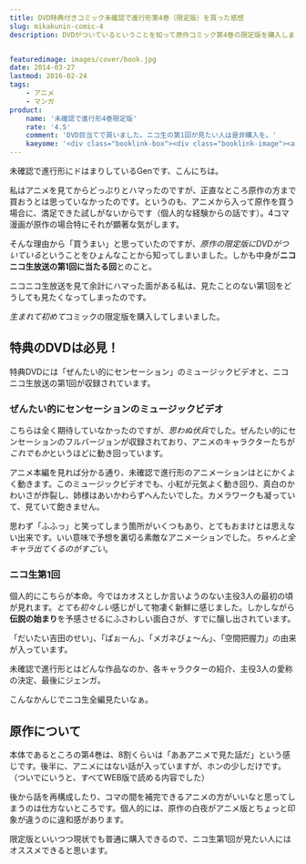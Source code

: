 ```yaml
---
title: DVD特典付きコミック未確認で進行形第4巻（限定版）を買った感想
slug: mikakunin-comic-4
description: DVDがついているということを知って原作コミック第4巻の限定版を購入しました。DVDの内容は、半ば伝説と化しつつあるニコニコ生放送の第1回目です。最初なので若干初々しさが見えつつも、ハチャメチャな感じの片鱗が見えてとてもおもしろかったです。


featuredimage: images/cover/book.jpg
date: 2014-03-27
lastmod: 2016-02-24
tags: 
    - アニメ
    - マンガ
product:
    name: '未確認で進行形4巻限定版'
    rate: '4.5'
    comment: 'DVD目当てで買いました。ニコ生の第1回が見たい人は是非購入を。'
    kaeyome: '<div class="booklink-box"><div class="booklink-image"><a href="https://www.amazon.co.jp/exec/obidos/asin/4758081956/illusionspace-22/" rel="nofollow" target="_blank"><img src="https://ecx.images-amazon.com/images/I/51lqDQ4haEL._SL160_.jpg" style="border: none;" /></a></div><div class="booklink-info"><div class="booklink-name"><a href="https://www.amazon.co.jp/exec/obidos/asin/4758081956/illusionspace-22/" rel="nofollow" target="_blank">未確認で進行形 (4) 限定版 (IDコミックス 4コマKINGSぱれっとコミックス)</a><div class="booklink-powered-date">posted with <a href="https://yomereba.com" rel="nofollow" target="_blank">ヨメレバ</a></div></div><div class="booklink-detail">荒井 チェリー 一迅社 2013-12-28    </div><div class="booklink-link2"><div class="shoplinkamazon"><a href="https://www.amazon.co.jp/exec/obidos/asin/4758081956/illusionspace-22/" rel="nofollow" target="_blank" title="アマゾン" >Amazonで購入</a></div><div class="shoplinkrakuten"><a href="https://hb.afl.rakuten.co.jp/hgc/11acbc01.369b1bf6.11acbc02.cabf9fe9/?pc=http%3A%2F%2Fbooks.rakuten.co.jp%2Frb%2F12557763%2F%3Fscid%3Daf_ich_link_urltxt%26m%3Dhttp%3A%2F%2Fm.rakuten.co.jp%2Fev%2Fbook%2F" rel="nofollow" target="_blank" title="楽天ブックス" >楽天ブックスで購入</a></div>                  	  <div class="shoplinkkino"><a href="https://ck.jp.ap.valuecommerce.com/servlet/referral?sid=3085416&pid=882196163&vc_url=http%3A%2F%2Fwww.kinokuniya.co.jp%2Ff%2Fdsg-01-9784758081955" target="_blank" title="kino" >紀伊國屋書店で購入<img src="https://ad.jp.ap.valuecommerce.com/servlet/gifbanner?sid=3085416&pid=882196163" height="1" width="1" border="0"></a></div>	  	  	</div></div><div class="booklink-footer"></div></div>'
---
```


未確認で進行形にドはまりしているGenです、こんにちは。

私はアニメを見てからどっぷりとハマったのですが、正直なところ原作の方まで買おうとは思っていなかったのです。というのも、アニメから入って原作を買う場合に、満足できた試しがないからです（個人的な経験からの話です）。4コマ漫画が原作の場合特にそれが顕著な気がします。

そんな理由から「買うまい」と思っていたのですが、<em>原作の限定版にDVDがついている</em>ということをひょんなことから知ってしまいました。しかも中身が<strong>ニコニコ生放送の第1回に当たる回</strong>とのこと。

ニコニコ生放送を見て余計にハマった面がある私は、見たことのない第1回をどうしても見たくなってしまったのです。

<em>生まれて初めて</em>コミックの限定版を購入してしまいました。


## 特典のDVDは必見！


特典DVDには「ぜんたい的にセンセーション」のミュージックビデオと、ニコニコ生放送の第1回が収録されています。


### ぜんたい的にセンセーションのミュージックビデオ


こちらは全く期待していなかったのですが、<em>思わぬ伏兵</em>でした。ぜんたい的にセンセーションのフルバージョンが収録されており、アニメのキャラクターたちが<em>これでもか</em>というほどに動き回っています。

アニメ本編を見れば分かる通り、未確認で進行形のアニメーションはとにかくよく動きます。このミュージックビデオでも、小紅が元気よく動き回り、真白のかわいさが炸裂し、姉様はあいかわらずへんたいでした。カメラワークも凝っていて、見ていて飽きません。

思わず「ふふっ」と笑ってしまう箇所がいくつもあり、とてもおまけとは思えない出来です。いい意味で予想を裏切る素敵なアニメーションでした。<em>ちゃんと全キャラ出てくるのがすごい</em>。


### ニコ生第1回


個人的にこちらが本命。今ではカオスとしか言いようのない主役3人の最初の頃が見れます。<em>とても初々しい</em>感じがして物凄く新鮮に感じました。しかしながら<strong>伝説の始まり</strong>を予感させるにふさわしい面白さが、すでに醸し出されています。

「だいたい吉田のせい」、「ぱぉーん」、「メガネびょ〜ん」、「空間把握力」の由来が入っています。

未確認で進行形とはどんな作品なのか、各キャラクターの紹介、主役3人の愛称の決定、最後にジェンガ。

こんなかんじでニコ生全編見たいなぁ。


## 原作について


本体であるところの第4巻は、8割くらいは「ああアニメで見た話だ」という感じです。後半に、アニメにはない話が入っていますが、ホンの少しだけです。（ついでにいうと、すべてWEB版で読める内容でした）

後から話を再構成したり、コマの間を補完できるアニメの方がいいなと思ってしまうのは仕方ないところです。個人的には、原作の白夜がアニメ版とちょっと印象が違うのに違和感があります。

限定版といいつつ現状でも普通に購入できるので、ニコ生第1回が見たい人にはオススメできると思います。


  